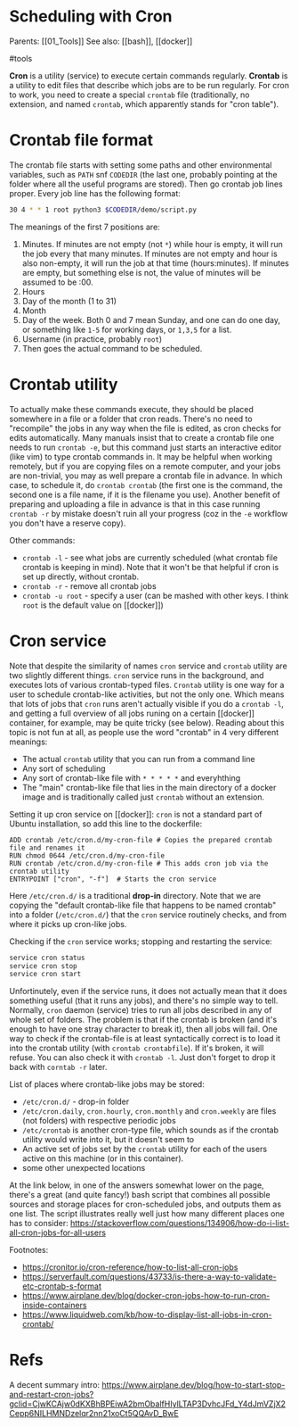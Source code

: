# Scheduling with Cron

Parents: [[01_Tools]]
See also: [[bash]], [[docker]]

#tools


**Cron** is a utility (service) to execute certain commands regularly. **Crontab** is a utility to edit files that describe which jobs are to be run regularly. For cron to work, you need to create a special `crontab` file (traditionally, no extension, and named `crontab`, which apparently stands for "cron table"). 

# Crontab file format

The crontab file starts with setting some paths and other environmental variables, such as  `PATH` snf `CODEDIR` (the last one, probably pointing at the folder where all the useful programs are stored). Then go crontab job lines proper.  Every job line has the following format:

```bash
30 4 * * 1 root python3 $CODEDIR/demo/script.py
```
The meanings of the first 7 positions are:
1. Minutes. If minutes are not empty (not `*`) while hour is empty, it will run the job every that many minutes. If minutes are not empty and hour is also non-empty, it will run the job at that time (hours:minutes). If minutes are empty, but something else is not, the value of minutes will be assumed to be :00.
2. Hours
3. Day of the month (1 to 31)
4. Month
5. Day of the week. Both 0 and 7 mean Sunday, and one can do one day, or something like `1-5` for working days, or `1,3,5` for a list.
6. Username (in practice, probably `root`)
7. Then goes the actual command to be scheduled.

# Crontab utility

To actually make these commands execute, they should be placed somewhere in a file or a folder that cron reads. There's no need to "recompile" the jobs in any way when the file is edited, as cron checks for edits automatically. Many manuals insist that to create a crontab file one needs to run `crontab -e`, but this command just starts an interactive editor (like vim) to type crontab commands in. It may be helpful when working remotely, but if you are copying files on a remote computer, and your jobs are non-trivial, you may as well prepare a crontab file in advance. In which case, to schedule it, do `crontab crontab` (the first one is the command, the second one is a file name, if it is the filename you use). Another benefit of preparing and uploading a file in advance is that in this case running `crontab -r` by mistake doesn't ruin all your progress (coz in the `-e` workflow you don't have a reserve copy).

Other commands:
* `crontab -l` - see what jobs are currently scheduled (what crontab file crontab is keeping in mind). Note that it won't be that helpful if cron is set up directly, without crontab.
* `crontab -r` - remove all crontab jobs
* `crontab -u root` - specify a user (can be mashed with other keys. I think `root` is the default value on [[docker]])

# Cron service

Note that despite the similarity of names `cron` service and `crontab` utility are two slightly different things. `cron` service runs in the background, and executes lots of various crontab-typed files. `Crontab` utility is one way for a user to schedule crontab-like activities, but not the only one. Which means that lots of jobs that `cron` runs aren't actually visible if you do a `crontab -l`, and getting a full overview of all jobs runing on a certain [[docker]] container, for example, may be quite tricky (see below). Reading about this topic is not fun at all, as people use the word "crontab" in 4 very different meanings:
* The actual `crontab` utility that you can run from a command line
* Any sort of scheduling
* Any sort of crontab-like file with `* * * * *` and everyhthing
* The "main" crontab-like file that lies in the main directory of a docker image and is traditionally called just `crontab` without an extension.

Setting it up cron service on [[docker]]: `cron` is not a standard part of Ubuntu installation, so add this line to the dockerfile:
```docker
ADD crontab /etc/cron.d/my-cron-file # Copies the prepared crontab file and renames it
RUN chmod 0644 /etc/cron.d/my-cron-file
RUN crontab /etc/cron.d/my-cron-file # This adds cron job via the crontab utility
ENTRYPOINT ["cron", "-f"]  # Starts the cron service
```
Here `/etc/cron.d/` is a traditional **drop-in** directory. Note that we are copying the "default crontab-like file that happens to be named crontab" into a folder (`/etc/cron.d/`) that the `cron` service routinely checks, and from where it picks up cron-like jobs.

Checking if the `cron` service works; stopping and restarting the service:
```bash
service cron status
service cron stop
service cron start
```

Unfortinutely, even if the service runs, it does not actually mean that it does something useful (that it runs any jobs), and there's no simple way to tell. Normally, `cron` daemon (service) tries to run all jobs described in any of whole set of folders. The problem is that if the crontab is broken (and it's enough to have one stray character to break it), then all jobs will fail. One way to check if the crontab-file is at least syntactically correct is to load it into the crontab utility (with `crontab crontabfile`). If it's broken, it will refuse. You can also check it with `crontab -l`. Just don't forget to drop it back with `corntab -r` later. 

List of places where crontab-like jobs may be stored:
* `/etc/cron.d/` - drop-in folder 
* `/etc/cron.daily`, `cron.hourly`, `cron.monthly` and `cron.weekly` are files (not folders) with respective periodic jobs
* `/etc/crontab` is another cron-type file, which sounds as if the crontab utility would write into it, but it doesn't seem to
* An active set of jobs set by the `crontab` utility for each of the users active on this machine (or in this container).
* some other unexpected locations

At the link below, in one of the answers somewhat lower on the page, there's a great (and quite fancy!) bash script that combines all possible sources and storage places for cron-scheduled jobs, and outputs them as one list. The script illustrates really well just how many different places one has to consider:
https://stackoverflow.com/questions/134906/how-do-i-list-all-cron-jobs-for-all-users

Footnotes:
* https://cronitor.io/cron-reference/how-to-list-all-cron-jobs
* https://serverfault.com/questions/43733/is-there-a-way-to-validate-etc-crontab-s-format
* https://www.airplane.dev/blog/docker-cron-jobs-how-to-run-cron-inside-containers
* https://www.liquidweb.com/kb/how-to-display-list-all-jobs-in-cron-crontab/

# Refs

A decent summary intro:
https://www.airplane.dev/blog/how-to-start-stop-and-restart-cron-jobs?gclid=CjwKCAjw0dKXBhBPEiwA2bmObalfHIylLTAP3DvhcJFd_Y4dJmVZjX2Cepp6NILHMNDzelqr2nn21xoCt5QQAvD_BwE


